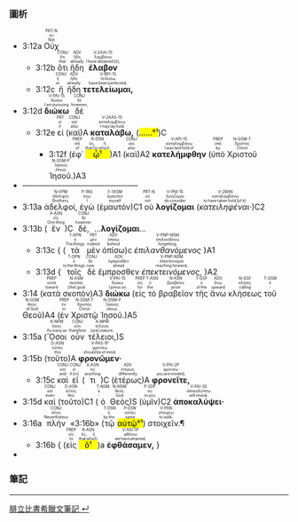 ### 圖析


- <rt>3:12a</rt> <RUBY><ruby><ruby>Οὐχ<rt>Not</rt></ruby><rt>οὐ</rt></ruby><rt>PRT-N</rt></RUBY> 
	- <rt>3:12b</rt> <RUBY><ruby><ruby>ὅτι<rt>that</rt></ruby><rt>ὅτι</rt></ruby><rt>CONJ</rt></RUBY> <RUBY><ruby><ruby>ἤδη<rt>already</rt></ruby><rt>ἤδη</rt></ruby><rt>ADV</rt></RUBY> <RUBY><ruby><ruby>**ἔλαβον**<rt>I have obtained [it],</rt></ruby><rt>λαμβάνω</rt></ruby><rt>V-2AAI-1S</rt></RUBY> 
	- <rt>3:12c</rt> <RUBY><ruby><ruby>ἢ<rt>or</rt></ruby><rt>ἤ</rt></ruby><rt>CONJ</rt></RUBY> <RUBY><ruby><ruby>ἤδη<rt>already</rt></ruby><rt>ἤδη</rt></ruby><rt>ADV</rt></RUBY> <RUBY><ruby><ruby>**τετελείωμαι,**<rt>have been perfected;</rt></ruby><rt>τελειόω</rt></ruby><rt>V-RPI-1S</rt></RUBY> 
- <rt>3:12d</rt> <RUBY><ruby><ruby>**διώκω**<rt>I am pursuing</rt></ruby><rt>διώκω</rt></ruby><rt>V-PAI-1S</rt></RUBY> <RUBY><ruby><ruby>δὲ<rt>however,</rt></ruby><rt>δέ</rt></ruby><rt>CONJ</rt></RUBY> 
	- <rt>3:12e</rt> <RUBY><ruby><ruby>εἰ<rt>if</rt></ruby><rt>εἰ</rt></ruby><rt>PRT</rt></RUBY> (<RUBY><ruby><ruby>καὶ<rt>also</rt></ruby><rt>καί</rt></ruby><rt>CONJ</rt></RUBY>)A <RUBY><ruby><ruby>**καταλάβω,**<rt>I may lay hold</rt></ruby><rt>καταλαμβάνω</rt></ruby><rt>V-2AAS-1S</rt></RUBY> (<mark>……°¹</mark>)C
		- <rt>3:12f</rt> (<RUBY><ruby><ruby>ἐφ᾽<rt>of</rt></ruby><rt>ἐπί</rt></ruby><rt>PREP</rt></RUBY> <RUBY><ruby><ruby><mark>ᾧ¹</mark><rt>that for which</rt></ruby><rt>ὅς, ἥ</rt></ruby><rt>R-DSN</rt></RUBY>)A1 (<RUBY><ruby><ruby>καὶ<rt>also</rt></ruby><rt>καί</rt></ruby><rt>CONJ</rt></RUBY>)A2 <RUBY><ruby><ruby>**κατελήμφθην**<rt>I was laid hold of</rt></ruby><rt>καταλαμβάνω</rt></ruby><rt>V-API-1S</rt></RUBY> (<RUBY><ruby><ruby>ὑπὸ<rt>by</rt></ruby><rt>ὑπό</rt></ruby><rt>PREP</rt></RUBY> <RUBY><ruby><ruby>Χριστοῦ<rt>Christ</rt></ruby><rt>Χριστός</rt></ruby><rt>N-GSM-T</rt></RUBY> <RUBY><ruby><ruby>Ἰησοῦ.<rt>Jesus.</rt></ruby><rt>Ἰησοῦς</rt></ruby><rt>N-GSM-P</rt></RUBY>)A3
- ─────────────────────
- <rt>3:13a</rt> <RUBY><ruby><ruby>ἀδελφοί,<rt>Brothers,</rt></ruby><rt>ἀδελφός</rt></ruby><rt>N-VPM</rt></RUBY> <RUBY><ruby><ruby>ἐγὼ<rt>I</rt></ruby><rt>ἐγώ</rt></ruby><rt>P-1NS</rt></RUBY> (<RUBY><ruby><ruby>ἐμαυτὸν<rt>myself</rt></ruby><rt>ἐμαυτοῦ</rt></ruby><rt>F-1ASM</rt></RUBY>)C1 <RUBY><ruby><ruby>οὐ<rt>not</rt></ruby><rt>οὐ</rt></ruby><rt>PRT-N</rt></RUBY> <RUBY><ruby><ruby>**λογίζομαι**<rt>do consider</rt></ruby><rt>λογίζομαι</rt></ruby><rt>V-PNI-1S</rt></RUBY> (<RUBY><ruby><ruby>*κατειληφέναι·*<rt>to have taken hold [of it].</rt></ruby><rt>καταλαμβάνω</rt></ruby><rt>V-2RAN</rt></RUBY>)C2
- <rt>3:13b</rt> (<RUBY><ruby><ruby>ἓν<rt>One thing</rt></ruby><rt>εἷς</rt></ruby><rt>A-ASN</rt></RUBY>)C <RUBY><ruby><ruby>δέ,<rt>however:</rt></ruby><rt>δέ</rt></ruby><rt>CONJ</rt></RUBY> …**λογίζομαι**…
	- <rt>3:13c</rt> { (<RUBY><ruby><ruby>τὰ<rt>The things</rt></ruby><rt>ὁ</rt></ruby><rt>T-APN</rt></RUBY> <RUBY><ruby><ruby>μὲν<rt>indeed</rt></ruby><rt>μέν</rt></ruby><rt>PRT</rt></RUBY> <RUBY><ruby><ruby>ὀπίσω<rt>behind</rt></ruby><rt>ὀπίσω</rt></ruby><rt>ADV</rt></RUBY>)c <RUBY><ruby><ruby>*ἐπιλανθανόμενος*<rt>forgetting,</rt></ruby><rt>ἐπιλανθάνω</rt></ruby><rt>V-PNP-NSM</rt></RUBY> }A1
	- <rt>3:13d</rt> { <RUBY><ruby><ruby>τοῖς<rt>to the things</rt></ruby><rt>ὁ</rt></ruby><rt>T-DPN</rt></RUBY> <RUBY><ruby><ruby>δὲ<rt>now</rt></ruby><rt>δέ</rt></ruby><rt>CONJ</rt></RUBY> <RUBY><ruby><ruby>ἔμπροσθεν<rt>ahead</rt></ruby><rt>ἔμπροσθεν</rt></ruby><rt>ADV</rt></RUBY> <RUBY><ruby><ruby>*ἐπεκτεινόμενος,*<rt>reaching forward,</rt></ruby><rt>ἐπεκτείνομαι</rt></ruby><rt>V-PNP-NSM</rt></RUBY> }A2
- <rt>3:14</rt> (<RUBY><ruby><ruby>κατὰ<rt>toward</rt></ruby><rt>κατά</rt></ruby><rt>PREP</rt></RUBY> <RUBY><ruby><ruby>σκοπὸν<rt>[the] goal</rt></ruby><rt>σκοπός</rt></ruby><rt>N-ASM</rt></RUBY>)A3 <RUBY><ruby><ruby>**διώκω**<rt>I press on</rt></ruby><rt>διώκω</rt></ruby><rt>V-PAI-1S</rt></RUBY> (<RUBY><ruby><ruby>εἰς<rt>for</rt></ruby><rt>εἰς</rt></ruby><rt>PREP</rt></RUBY> <RUBY><ruby><ruby>τὸ<rt>the</rt></ruby><rt>ὁ</rt></ruby><rt>T-ASN</rt></RUBY> <RUBY><ruby><ruby>βραβεῖον<rt>prize</rt></ruby><rt>βραβεῖον</rt></ruby><rt>N-ASN</rt></RUBY> <RUBY><ruby><ruby>τῆς<rt>of the</rt></ruby><rt>ὁ</rt></ruby><rt>T-GSF</rt></RUBY> <RUBY><ruby><ruby>ἄνω<rt>upward</rt></ruby><rt>ἄνω</rt></ruby><rt>ADV</rt></RUBY> <RUBY><ruby><ruby>κλήσεως<rt>calling</rt></ruby><rt>κλῆσις</rt></ruby><rt>N-GSF</rt></RUBY> <RUBY><ruby><ruby>τοῦ<rt>‑</rt></ruby><rt>ὁ</rt></ruby><rt>T-GSM</rt></RUBY> <RUBY><ruby><ruby>Θεοῦ<rt>of God</rt></ruby><rt>θεός</rt></ruby><rt>N-GSM</rt></RUBY>)A4 (<RUBY><ruby><ruby>ἐν<rt>in</rt></ruby><rt>ἐν</rt></ruby><rt>PREP</rt></RUBY> <RUBY><ruby><ruby>Χριστῷ<rt>Christ</rt></ruby><rt>Χριστός</rt></ruby><rt>N-DSM-T</rt></RUBY> <RUBY><ruby><ruby>Ἰησοῦ.<rt>Jesus.</rt></ruby><rt>Ἰησοῦς</rt></ruby><rt>N-DSM-P</rt></RUBY>)A5
- <rt>3:15a</rt> (<RUBY><ruby><ruby>Ὅσοι<rt>As many as</rt></ruby><rt>ὅσος</rt></ruby><rt>K-NPM</rt></RUBY> <RUBY><ruby><ruby>οὖν<rt>therefore</rt></ruby><rt>οὖν</rt></ruby><rt>CONJ</rt></RUBY> <RUBY><ruby><ruby>τέλειοι,<rt>[are] mature,</rt></ruby><rt>τέλειος</rt></ruby><rt>A-NPM</rt></RUBY>)S
- <rt>3:15b</rt> (<RUBY><ruby><ruby>τοῦτο<rt>this</rt></ruby><rt>οὗτος</rt></ruby><rt>D-ASN</rt></RUBY>)A <RUBY><ruby><ruby>**φρονῶμεν·**<rt>should be of mind;</rt></ruby><rt>φρονέω</rt></ruby><rt>V-PAS-1P</rt></RUBY> 
	- <rt>3:15c</rt> <RUBY><ruby><ruby>καὶ<rt>and</rt></ruby><rt>καί</rt></ruby><rt>CONJ</rt></RUBY> <RUBY><ruby><ruby>εἴ<rt>if [in]</rt></ruby><rt>εἰ</rt></ruby><rt>CONJ</rt></RUBY> (<RUBY><ruby><ruby>τι<rt>anything</rt></ruby><rt>τις</rt></ruby><rt>X-ASN</rt></RUBY>)C (<RUBY><ruby><ruby>ἑτέρως<rt>differently</rt></ruby><rt>ἑτέρως</rt></ruby><rt>ADV</rt></RUBY>)A <RUBY><ruby><ruby>**φρονεῖτε,**<rt>you are minded,</rt></ruby><rt>φρονέω</rt></ruby><rt>V-PAI-2P</rt></RUBY> 
- <rt>3:15d</rt> <RUBY><ruby><ruby>καὶ<rt>even</rt></ruby><rt>καί</rt></ruby><rt>CONJ</rt></RUBY> (<RUBY><ruby><ruby>τοῦτο<rt>this</rt></ruby><rt>οὗτος</rt></ruby><rt>D-ASN</rt></RUBY>)C1 (<RUBY><ruby><ruby>ὁ<rt>‑</rt></ruby><rt>ὁ</rt></ruby><rt>T-NSM</rt></RUBY> <RUBY><ruby><ruby>Θεὸς<rt>God</rt></ruby><rt>θεός</rt></ruby><rt>N-NSM</rt></RUBY>)S (<RUBY><ruby><ruby>ὑμῖν<rt>to you</rt></ruby><rt>σύ</rt></ruby><rt>P-2DP</rt></RUBY>)C2 <RUBY><ruby><ruby>**ἀποκαλύψει·**<rt>will reveal.</rt></ruby><rt>ἀποκαλύπτω</rt></ruby><rt>V-FAI-3S</rt></RUBY>
- <rt>3:16a</rt> <RUBY><ruby><ruby>πλὴν<rt>Nevertheless</rt></ruby><rt>πλήν</rt></ruby><rt>CONJ</rt></RUBY> «<rt>3:16b</rt>» (<RUBY><ruby><ruby>τῷ<rt>by the</rt></ruby><rt>ὁ</rt></ruby><rt>T-DSN</rt></RUBY> <RUBY><ruby><ruby><mark>αὐτῷ°¹</mark><rt>same</rt></ruby><rt>αὐτός</rt></ruby><rt>P-DSN</rt></RUBY>) <RUBY><ruby><ruby>στοιχεῖν.¶<rt>to walk.</rt></ruby><rt>στοιχέω</rt></ruby><rt>V-PAN</rt></RUBY>
	- <rt>3:16b</rt> { (<RUBY><ruby><ruby>εἰς<rt>to</rt></ruby><rt>εἰς</rt></ruby><rt>PREP</rt></RUBY> <RUBY><ruby><ruby><mark>ὃ¹</mark><rt>that which</rt></ruby><rt>ὅς, ἥ</rt></ruby><rt>R-ASN</rt></RUBY>)a <RUBY><ruby><ruby>**ἐφθάσαμεν,**<rt>we have attained,</rt></ruby><rt>φθάνω</rt></ruby><rt>V-AAI-1P</rt></RUBY> }
-  

### 筆記



---
[腓立比書希臘文筆記  ↵](Philippians-Notes.md)